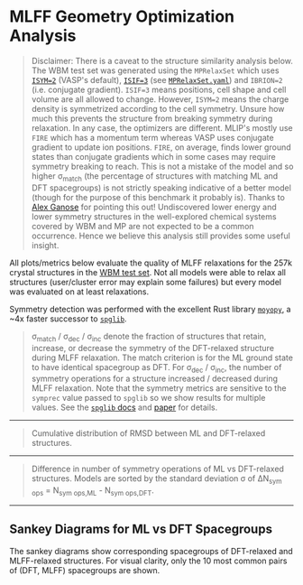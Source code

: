 # MLFF Geometry Optimization Analysis

> Disclaimer: There is a caveat to the structure similarity analysis below. The WBM test set was generated using the `MPRelaxSet` which uses [`ISYM=2`](https://vasp.at/wiki/index.php/ISYM) (VASP's default), [`ISIF=3`](https://vasp.at/wiki/index.php/ISIF) (see [`MPRelaxSet.yaml`](https://github.com/materialsproject/pymatgen/blob/bf2cd24b647a33/src/pymatgen/io/vasp/MPRelaxSet.yaml#L10)) and `IBRION=2` (i.e. conjugate gradient). `ISIF=3` means positions, cell shape and cell volume are all allowed to change. However, `ISYM=2` means the charge density is symmetrized according to the cell symmetry. Unsure how much this prevents the structure from breaking symmetry during relaxation. In any case, the optimizers are different. MLIP's mostly use `FIRE` which has a momentum term whereas VASP uses conjugate gradient to update ion positions. `FIRE`, on average, finds lower ground states than conjugate gradients which in some cases may require symmetry breaking to reach. This is not a mistake of the model and so higher σ<sub>match</sub> (the percentage of structures with matching ML and DFT spacegroups) is not strictly speaking indicative of a better model (though for the purpose of this benchmark it probably is). Thanks to [Alex Ganose](https://scholar.google.co.uk/citations?user=nVJFXWwAAAAJ) for pointing this out! Undiscovered lower energy and lower symmetry structures in the well-explored chemical systems covered by WBM and MP are not expected to be a common occurrence. Hence we believe this analysis still provides some useful insight.

All plots/metrics below evaluate the quality of MLFF relaxations for the 257k crystal structures in the [WBM test set](https://nature.com/articles/s41524-020-00481-6). Not all models were able to relax all structures (user/cluster error may explain some failures) but every model was evaluated on at least <slot name="min_relaxed_structures" /> relaxations.

Symmetry detection was performed with the excellent Rust library [`moyopy`](https://github.com/spglib/moyo), a ~4x faster successor to [`spglib`](https://spglib.readthedocs.io).

<slot name="geo_opt_metrics_table" />

> σ<sub>match</sub> / σ<sub>dec</sub> / σ<sub>inc</sub> denote the fraction of structures that retain, increase, or decrease the symmetry of the DFT-relaxed structure during MLFF relaxation. The match criterion is for the ML ground state to have identical spacegroup as DFT. For σ<sub>dec</sub> / σ<sub>inc</sub>, the number of symmetry operations for a structure increased / decreased during MLFF relaxation. Note that the symmetry metrics are sensitive to the `symprec` value passed to `spglib` so we show results for multiple values. See the [`spglib` docs](https://spglib.readthedocs.io/en/latest/variable.html#symprec) and [paper](https://arxiv.org/html/1808.01590v2) for details.

<hr />

<slot name="struct_rmsd_cdf_models" />

> Cumulative distribution of RMSD between ML and DFT-relaxed structures.

<hr />

<slot name="sym_ops_diff_bar" />

> Difference in number of symmetry operations of ML vs DFT-relaxed structures. Models are sorted by the standard deviation σ of ΔN<sub>sym ops</sub> = N<sub >sym ops,ML</sub> - N<sub>sym ops,DFT</sub>.

---

## Sankey Diagrams for ML vs DFT Spacegroups

The sankey diagrams show corresponding spacegroups of DFT-relaxed and MLFF-relaxed structures. For visual clarity, only the 10 most common pairs of (DFT, MLFF) spacegroups are shown.
